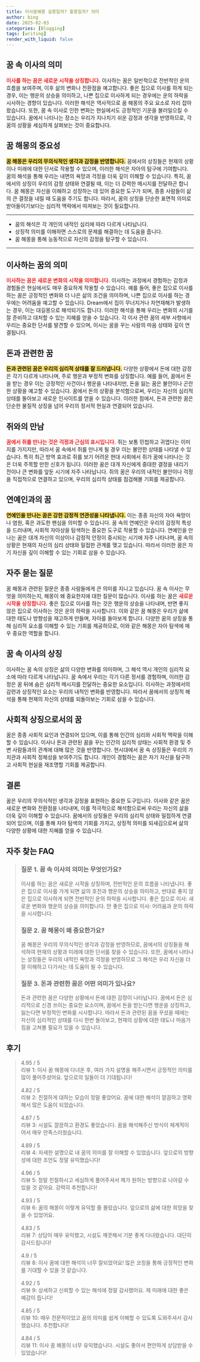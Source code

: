 ```yaml
---
title: 이사꿈해몽 길몽일까? 흉몽일까? 의미
author: bing
date: 2025-02-03
categories: [Blogging]
tags: [writing]
render_with_liquid: false
---
```



<h2 id='꿈 속 이사의 의미'>꿈 속 이사의 의미</h2>

<p><b><span style="color: #ee2323;">이사를 하는 꿈은 새로운 시작을 상징합니다.</span></b> 이사하는 꿈은 일반적으로 전반적인 운의 흐름을 보여주며, 이후 삶의 변화나 전환점을 예고합니다. 좋은 집으로 이사를 하게 되는 경우, 이는 행운의 상승을 의미하고, 나쁜 집으로 이사하게 되는 경우에는 운의 하락을 시사하는 경향이 있습니다. 이러한 해석은 역사적으로 꿈 해몽의 주요 요소로 자리 잡아왔습니다. 또한, 꿈 속 이사로 인한 변화는 현실에서도 긍정적인 기운을 불러일으킬 수 있습니다. 꿈에서 나타나는 장소는 우리가 지나치기 쉬운 감정과 생각을 반영하므로, 각 꿈의 상황을 세심하게 살펴보는 것이 중요합니다.</p>

<h2 id='꿈 해몽의 중요성'>꿈 해몽의 중요성</h2>

<p><b><span style="background-color: #ffe066;">꿈 해몽은 우리의 무의식적인 생각과 감정을 반영합니다.</span></b> 꿈에서의 상징들은 현재의 상황이나 미래에 대한 단서로 작용할 수 있으며, 이러한 해석은 자아의 탐구에 기여합니다. 꿈의 해석을 통해 우리는 내면의 욕망과 걱정을 더욱 깊이 이해할 수 있습니다. 특히, 꿈에서의 상징이 우리의 감정 상태와 연결될 때, 이는 더 강력한 메시지를 전달하곤 합니다. 꿈 해몽은 자신을 이해하고 성장하는 데 있어 중요한 도구가 되며, 종종 사람들이 삶의 큰 결정을 내릴 때 도움을 주기도 합니다. 따라서, 꿈의 상징을 단순한 표면적 의미로 받아들이기보다는 심리적 맥락에서 따져보는 것이 필요합니다.</p>

<hr />

<ul>
    <li>꿈의 해석은 각 개인의 내적인 심리에 따라 다르게 나타납니다.</li>
    <li>상징적 의미를 이해하면 스스로의 문제를 해결하는 데 도움을 줍니다.</li>
    <li>꿈 해몽을 통해 능동적으로 자신의 감정을 탐구할 수 있습니다.</li>
</ul>

<hr />

<h2 id='이사하는 꿈의 의미'>이사하는 꿈의 의미</h2>

<p><b><span style="color: #ee2323;">이사하는 꿈은 새로운 변화의 시작을 의미합니다.</span></b> 이사하는 과정에서 경험하는 감정과 경험들은 현실에서도 매우 중요하게 작용할 수 있습니다. 예를 들어, 좋은 집으로 이사를 하는 꿈은 긍정적인 변화와 더 나은 삶의 조건을 의미하며, 나쁜 집으로 이사를 하는 경우에는 어려움을 예고할 수 있습니다. Dream에서 집이 무너지거나 자연재해가 발생하는 경우, 이는 대길몽으로 해석되기도 합니다. 이러한 해석을 통해 우리는 변화의 시기를 잘 준비하고 대처할 수 있는 지혜를 얻을 수 있습니다. 각 이사 관련 꿈의 세부 사항에서 우리는 중요한 단서를 발견할 수 있으며, 이시는 꿈을 꾸는 사람의 마음 상태와 깊이 연결됩니다.</p>

<h2 id='돈과 관련한 꿈'>돈과 관련한 꿈</h2>

<p><b><span style="background-color: #ffe066;">돈과 관련된 꿈은 우리의 심리적 상태를 잘 드러냅니다.</span></b> 다양한 상황에서 돈에 대한 감정은 각기 다르게 나타나며, 주로 행운과 부정적 변화를 상징합니다. 예를 들어, 꿈에서 돈을 받는 경우 이는 긍정적인 사건이나 행운을 나타내지만, 돈을 잃는 꿈은 불안이나 곤란한 상황을 예고할 수 있습니다. 꿈에서 돈의 상황을 분석함으로써, 우리는 자신의 심리적 상태를 돌아보고 새로운 인사이트를 얻을 수 있습니다. 이러한 점에서, 돈과 관련한 꿈은 단순한 물질적 상징을 넘어 우리의 정서적 현실과 연결되어 있습니다.</p>

<h2 id='쥐와의 만남'>쥐와의 만남</h2>

<p><b><span style="color: #ee2323;">꿈에서 쥐를 만나는 것은 걱정과 근심의 표시입니다.</span></b> 쥐는 보통 민첩하고 귀엽다는 이미지를 가지지만, 따라서 꿈 속에서 쥐를 만나게 될 경우 이는 불안한 상태를 나타낼 수 있습니다. 특히 최근 방역 효과로 쥐를 보기 어려운 현대 사회에서 쥐가 꿈에 나타나는 것은 더욱 주목할 만한 신호가 됩니다. 이러한 꿈은 대개 자신에게 중대한 결정을 내리기 전이나 큰 변화를 앞둔 시기에 자주 나타납니다. 쥐의 꿈은 우리의 내적인 불안이나 걱정을 직접적으로 연결하고 있으며, 우리의 심리적 상태를 점검해볼 기회를 제공합니다.</p>

<h2 id='연예인과의 꿈'>연예인과의 꿈</h2>

<p><b><span style="background-color: #ffe066;">연예인을 만나는 꿈은 강한 감정적 연관성을 나타냅니다.</span></b> 이는 종종 자신의 자아 욕망이나 염원, 혹은 과도한 팬심을 의미할 수 있습니다. 꿈 속의 연예인은 우리의 감정적 특성을 드러내며, 사회적 자아상을 탐색하는 중요한 도구로 작용할 수 있습니다. 연예인을 만나는 꿈은 대개 자신의 이상이나 감정적 안정이 중시되는 시기에 자주 나타나며, 꿈 속의 상황은 현재의 자신의 심리 상태와 밀접한 관계를 맺고 있습니다. 따라서 이러한 꿈은 자기 자신을 깊이 이해할 수 있는 기회로 삼을 수 있습니다.</p>

<h2 id='자주 묻는 질문'>자주 묻는 질문</h2>

<p>꿈 해몽과 관련된 질문은 종종 사람들에게 큰 의미를 지니고 있습니다. 꿈 속 이사는 무엇을 의미하는지, 해몽이 왜 중요한지에 대한 질문이 많습니다. 이사를 하는 꿈은 <b><span style="color: #ee2323;">새로운 시작을 상징합니다.</span></b> 좋은 집으로 이사를 하는 것은 행운의 상승을 나타내며, 반면 좋지 않은 집으로 이사하는 것은 운의 하락을 시사합니다. 이와 같은 꿈 해몽은 우리가 삶에 대한 태도나 방향성을 재고하게 만들며, 자아를 돌아보게 합니다. 다양한 꿈의 상징을 통해 심리적 요소를 이해할 수 있는 기회를 제공하므로, 이와 같은 해몽은 자아 탐색에 매우 중요한 역할을 합니다.</p>

<h2 id='꿈 속 이사의 상징'>꿈 속 이사의 상징</h2>

<p>이사하는 꿈 속의 상징은 삶의 다양한 변화를 의미하며, 그 해석 역시 개인의 심리적 요소에 따라 다르게 나타납니다. 꿈 속에서 우리는 각기 다른 정서를 경험하며, 이러한 감정은 꿈 뒤에 숨은 심리적 메시지를 전달하는 중요한 요소입니다. 이사하는 과정에서의 감련과 상징적인 요소는 우리의 내적인 변화를 반영합니다. 따라서 꿈에서의 상징적 해석을 통해 현재의 자신의 상태를 되돌아보는 기회로 삼을 수 있습니다.</p>

<h2 id='사회적 상징으로서의 꿈'>사회적 상징으로서의 꿈</h2>

<p>꿈은 종종 사회적 요인과 연결되어 있으며, 이를 통해 인간의 심리와 사회적 맥락을 이해할 수 있습니다. 이사나 돈과 관련된 꿈을 꾸는 인간의 심리적 상태는 사회적 환경 및 주변 사람들과의 관계에 대해 많은 것을 반영합니다. 현시대에서 꿈 속 상징들은 우리의 가치관과 사회적 정체성을 보여주기도 합니다. 개인이 경험하는 꿈은 자기 자신을 탐구하고 사회적 현실을 재조명할 기회를 제공합니다.</p>

<h2 id='결론'>결론</h2>

<p>꿈은 우리의 무의식적인 생각과 감정을 표현하는 중요한 도구입니다. 이사와 같은 꿈은 새로운 변화와 전환점을 나타내며, 이를 적극적으로 해석함으로써 우리는 자신의 삶을 더욱 깊이 이해할 수 있습니다. 꿈에서의 상징들은 우리의 심리적 상태와 밀접하게 연결되어 있으며, 이를 통해 자아 탐색의 기회를 가지고, 상징적 의미를 되새김으로써 삶의 다양한 상황에 대한 지혜를 얻을 수 있습니다.</p>


<h2 id='자주_찾는_FAQ'>자주 찾는 FAQ</h2>
<div itemscope="" itemtype="https://schema.org/FAQPage"> 
<blockquote> 
<div itemscope="" itemprop="mainEntity" itemtype="https://schema.org/Question"> 
<h3 itemprop="name">질문 1. 꿈 속 이사의 의미는 무엇인가요?</h3> 
<div itemscope="" itemprop="acceptedAnswer" itemtype="https://schema.org/Answer"> 
<span itemprop="text"> 
<p>이사를 하는 꿈은 새로운 시작을 상징하며, 전반적인 운의 흐름을 나타냅니다. 좋은 집으로 이사를 가게 되면 삶의 호전과 행운의 상승을 의미하고, 반대로 좋지 않은 집으로 이사하게 되면 전반적인 운의 하락을 시사합니다. 좋은 집으로 이사: 새로운 변화와 행운의 상승을 의미합니다. 안 좋은 집으로 이사: 어려움과 운의 하락을 시사합니다.</p> 
</span> 
</div> 
</div> 

<div itemscope="" itemprop="mainEntity" itemtype="https://schema.org/Question"> 
<h3 itemprop="name">질문 2. 꿈 해몽이 왜 중요한가요?</h3> 
<div itemscope="" itemprop="acceptedAnswer" itemtype="https://schema.org/Answer"> 
<span itemprop="text"> 
<p>꿈 해몽은 우리의 무의식적인 생각과 감정을 반영하므로, 꿈에서의 상징들을 해석하여 현재의 상황과 미래에 대한 단서를 찾을 수 있습니다. 또한, 꿈에서 나타나는 상징들은 우리의 내적인 욕망과 걱정을 반영하므로 그 해석은 우리 자신을 더 잘 이해하고 다가서는 데 도움이 될 수 있습니다.</p> 
</span> 
</div> 
</div> 

<div itemscope="" itemprop="mainEntity" itemtype="https://schema.org/Question"> 
<h3 itemprop="name">질문 3. 돈과 관련한 꿈은 어떤 의미가 있나요?</h3> 
<div itemscope="" itemprop="acceptedAnswer" itemtype="https://schema.org/Answer"> 
<span itemprop="text"> 
<p>돈과 관련한 꿈은 다양한 상황에서 돈에 대한 감정이 나타납니다. 꿈에서 돈은 심리적으로 신경 쓰이는 중요한 요소이며, 꿈에서 돈을 받는다면 행운을 상징하고, 잃는다면 부정적인 변화를 시사합니다. 따라서 돈과 관련된 꿈을 꾸셨을 때에는 자신의 심리적인 상태를 다시 한번 돌아보고, 현재의 상황에 대한 태도나 마음가짐을 고쳐볼 필요가 있을 수 있습니다.</p> 
</span> 
</div> 
</div> 
</blockquote> 
</div>
<h2 id='후기'>후기</h2>
<div itemscope itemtype="https://schema.org/Product">
  <blockquote>
  <div itemprop="review" itemscope itemtype="https://schema.org/Review">
      <div itemprop="reviewRating" itemscope itemtype="https://schema.org/Rating"> <span itemprop="ratingValue">4.95</span> / <span itemprop="bestRating">5</span> </div>
      <span itemprop="reviewBody">리뷰 1: 이사 꿈 해몽에 다녀온 후, 여러 가지 설명을 해주시면서 긍정적인 의미를 많이 풀어주셨어요. 앞으로의 일들이 더 기대됩니다!</span>
  </div>
  <br>
  <div itemprop="review" itemscope itemtype="https://schema.org/Review">
      <div itemprop="reviewRating" itemscope itemtype="https://schema.org/Rating"> <span itemprop="ratingValue">4.82</span> / <span itemprop="bestRating">5</span> </div>
      <span itemprop="reviewBody">리뷰 2: 친절하게 대하는 모습이 정말 좋았어요. 꿈에 대한 해석이 깔끔하고 명확해서 많은 도움이 되었습니다.</span>
  </div>
  <br>
  <div itemprop="review" itemscope itemtype="https://schema.org/Review">
      <div itemprop="reviewRating" itemscope itemtype="https://schema.org/Rating"> <span itemprop="ratingValue">4.87</span> / <span itemprop="bestRating">5</span> </div>
      <span itemprop="reviewBody">리뷰 3: 시설도 깔끔하고 환경도 좋았습니다. 꿈을 해석해주신 방식이 체계적이어서 매우 만족스러웠습니다.</span>
  </div>
  <br>
  <div itemprop="review" itemscope itemtype="https://schema.org/Review">
      <div itemprop="reviewRating" itemscope itemtype="https://schema.org/Rating"> <span itemprop="ratingValue">4.89</span> / <span itemprop="bestRating">5</span> </div>
      <span itemprop="reviewBody">리뷰 4: 자세한 설명으로 내 꿈의 의미를 잘 이해할 수 있었습니다. 앞으로의 방향성에 대한 조언도 정말 유익했습니다!</span>
  </div>
  <br>
  <div itemprop="review" itemscope itemtype="https://schema.org/Review">
      <div itemprop="reviewRating" itemscope itemtype="https://schema.org/Rating"> <span itemprop="ratingValue">4.96</span> / <span itemprop="bestRating">5</span> </div>
      <span itemprop="reviewBody">리뷰 5: 정말 친절하시고 세심하게 풀어주셔서 제가 원하는 방향으로 나아갈 수 있을 것 같아요. 강력히 추천합니다!</span>
  </div>
  <br>
  <div itemprop="review" itemscope itemtype="https://schema.org/Review">
      <div itemprop="reviewRating" itemscope itemtype="https://schema.org/Rating"> <span itemprop="ratingValue">4.93</span> / <span itemprop="bestRating">5</span> </div>
      <span itemprop="reviewBody">리뷰 6: 꿈의 해몽이 이렇게 유익할 줄 몰랐습니다. 앞으로의 삶에 대한 희망을 찾을 수 있었어요.</span>
  </div>
  <br>
  <div itemprop="review" itemscope itemtype="https://schema.org/Review">
      <div itemprop="reviewRating" itemscope itemtype="https://schema.org/Rating"> <span itemprop="ratingValue">4.83</span> / <span itemprop="bestRating">5</span> </div>
      <span itemprop="reviewBody">리뷰 7: 상담이 매우 유익했고, 시설도 깨끗해서 기분 좋게 다녀왔습니다. 대단히 감사드립니다!</span>
  </div>
  <br>
  <div itemprop="review" itemscope itemtype="https://schema.org/Review">
      <div itemprop="reviewRating" itemscope itemtype="https://schema.org/Rating"> <span itemprop="ratingValue">4.9</span> / <span itemprop="bestRating">5</span> </div>
      <span itemprop="reviewBody">리뷰 8: 이사 꿈에 대한 해석이 너무 잘되었어요! 많은 코칭을 통해 긍정적인 변화를 기대할 수 있을 것 같습니다.</span>
  </div>
  <br>
  <div itemprop="review" itemscope itemtype="https://schema.org/Review">
      <div itemprop="reviewRating" itemscope itemtype="https://schema.org/Rating"> <span itemprop="ratingValue">4.92</span> / <span itemprop="bestRating">5</span> </div>
      <span itemprop="reviewBody">리뷰 9: 상세하고 신뢰할 수 있는 해석에 정말 감사했어요. 제 미래에 대한 좋은 예감이 듭니다!</span>
  </div>
  <br>
  <div itemprop="review" itemscope itemtype="https://schema.org/Review">
      <div itemprop="reviewRating" itemscope itemtype="https://schema.org/Rating"> <span itemprop="ratingValue">4.85</span> / <span itemprop="bestRating">5</span> </div>
      <span itemprop="reviewBody">리뷰 10: 매우 전문적이었고 꿈의 의미를 쉽게 이해할 수 있도록 도와주셔서 감사했습니다. 추천합니다!</span>
  </div>
  <br>
  <div itemprop="review" itemscope itemtype="https://schema.org/Review">
      <div itemprop="reviewRating" itemscope itemtype="https://schema.org/Rating"> <span itemprop="ratingValue">4.84</span> / <span itemprop="bestRating">5</span> </div>
      <span itemprop="reviewBody">리뷰 11: 이사 꿈 해몽이 너무 유익했습니다. 시설도 좋아서 편안하게 상담받을 수 있었습니다!</span>
  </div>
  </blockquote>
</div>
